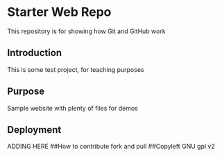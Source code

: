 # Starter Web Repo

This repository is for showing how Git and GitHub work

## Introduction
This is some test project, for teaching purposes

## Purpose

Sample website with plenty of files for demos

## Deployment
ADDING HERE 
##How to contribute
fork and pull
##Copyleft
GNU gpl v2
